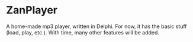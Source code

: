 # ZanPlayer
A home-made mp3 player, written in Delphi. For now, it has the basic stuff (load, play, etc.). With time, many other features will be added.
